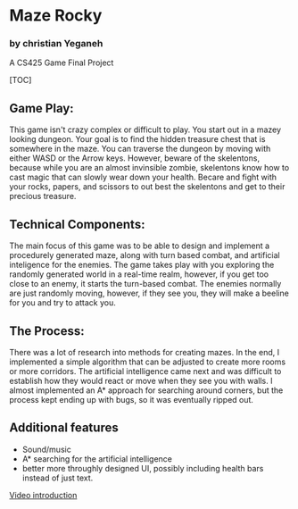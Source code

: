 # Maze Rocky

### by christian Yeganeh
A CS425 Game Final Project

[TOC]

## Game Play:

This game isn't crazy complex or difficult to play. You start out in a mazey looking dungeon. Your goal is to find the hidden treasure chest that is somewhere in the maze. You can traverse the dungeon by moving with either WASD or the Arrow keys. However, beware of the skelentons, because while you are an almost invinsible zombie, skelentons know how to cast magic that can slowly wear down your health. Becare and fight with your rocks, papers, and scissors to out best the skelentons and get to their precious treasure.

## Technical Components: 

The main focus of this game was to be able to design and implement a procedurely generated maze, along with turn based combat, and artificial inteligence for the enemies. The game takes play with you exploring the randomly generated world in a real-time realm, however, if you get too close to an enemy, it starts the turn-based combat. The enemies normally are just randomly moving, however, if they see you, they will make a beeline for you and try to attack you. 

## The Process:

There was a lot of research into methods for creating mazes. In the end, I implemented a simple algorithm that can be adjusted to create more rooms or more corridors. The artificial intelligence came next and was difficult to establish how they would react or move when they see you with walls. I almost implemented an A\* approach for searching around corners, but the process kept ending up with bugs, so it was eventually ripped out. 
    
## Additional features

- Sound/music
- A\* searching for the artificial intelligence
- better more throughly designed UI, possibly including health bars instead of just text. 

[Video introduction](https://youtu.be/FbCJBwZ2hrA)
